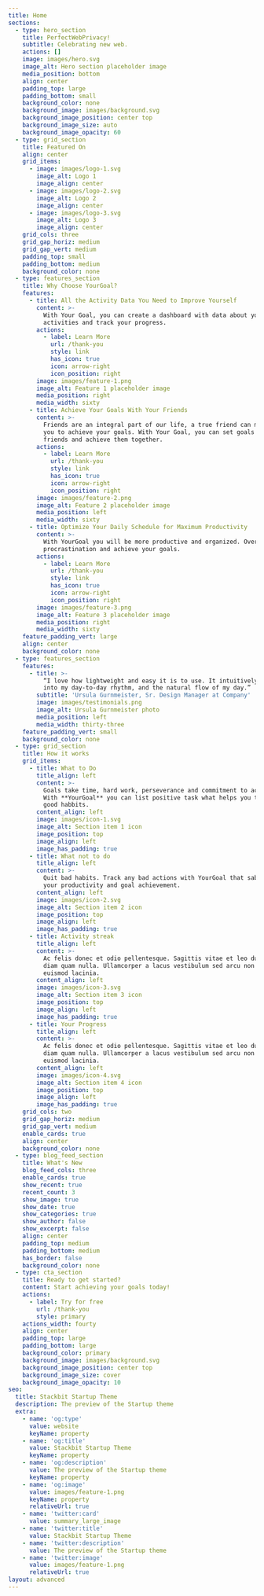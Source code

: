```yaml
---
title: Home
sections:
  - type: hero_section
    title: PerfectWebPrivacy!
    subtitle: Celebrating new web.
    actions: []
    image: images/hero.svg
    image_alt: Hero section placeholder image
    media_position: bottom
    align: center
    padding_top: large
    padding_bottom: small
    background_color: none
    background_image: images/background.svg
    background_image_position: center top
    background_image_size: auto
    background_image_opacity: 60
  - type: grid_section
    title: Featured On
    align: center
    grid_items:
      - image: images/logo-1.svg
        image_alt: Logo 1
        image_align: center
      - image: images/logo-2.svg
        image_alt: Logo 2
        image_align: center
      - image: images/logo-3.svg
        image_alt: Logo 3
        image_align: center
    grid_cols: three
    grid_gap_horiz: medium
    grid_gap_vert: medium
    padding_top: small
    padding_bottom: medium
    background_color: none
  - type: features_section
    title: Why Choose YourGoal?
    features:
      - title: All the Activity Data You Need to Improve Yourself
        content: >-
          With Your Goal, you can create a dashboard with data about your
          activities and track your progress.
        actions:
          - label: Learn More
            url: /thank-you
            style: link
            has_icon: true
            icon: arrow-right
            icon_position: right
        image: images/feature-1.png
        image_alt: Feature 1 placeholder image
        media_position: right
        media_width: sixty
      - title: Achieve Your Goals With Your Friends
        content: >-
          Friends are an integral part of our life, a true friend can motivate
          you to achieve your goals. With Your Goal, you can set goals with your
          friends and achieve them together.
        actions:
          - label: Learn More
            url: /thank-you
            style: link
            has_icon: true
            icon: arrow-right
            icon_position: right
        image: images/feature-2.png
        image_alt: Feature 2 placeholder image
        media_position: left
        media_width: sixty
      - title: Optimize Your Daily Schedule for Maximum Productivity
        content: >-
          With YourGoal you will be more productive and organized. Overcome
          procrastination and achieve your goals.
        actions:
          - label: Learn More
            url: /thank-you
            style: link
            has_icon: true
            icon: arrow-right
            icon_position: right
        image: images/feature-3.png
        image_alt: Feature 3 placeholder image
        media_position: right
        media_width: sixty
    feature_padding_vert: large
    align: center
    background_color: none
  - type: features_section
    features:
      - title: >-
          “I love how lightweight and easy it is to use. It intuitively builds
          into my day-to-day rhythm, and the natural flow of my day.”
        subtitle: 'Ursula Gurnmeister, Sr. Design Manager at Company'
        image: images/testimonials.png
        image_alt: Ursula Gurnmeister photo
        media_position: left
        media_width: thirty-three
    feature_padding_vert: small
    background_color: none
  - type: grid_section
    title: How it works
    grid_items:
      - title: What to Do
        title_align: left
        content: >-
          Goals take time, hard work, perseverance and commitment to achieve it.
          With **YourGoal** you can list positive task what helps you to create
          good habbits.
        content_align: left
        image: images/icon-1.svg
        image_alt: Section item 1 icon
        image_position: top
        image_align: left
        image_has_padding: true
      - title: What not to do
        title_align: left
        content: >-
          Quit bad habits. Track any bad actions with YourGoal that sabotage
          your productivity and goal achievement.
        content_align: left
        image: images/icon-2.svg
        image_alt: Section item 2 icon
        image_position: top
        image_align: left
        image_has_padding: true
      - title: Activity streak
        title_align: left
        content: >-
          Ac felis donec et odio pellentesque. Sagittis vitae et leo duis ut
          diam quam nulla. Ullamcorper a lacus vestibulum sed arcu non odio
          euismod lacinia.
        content_align: left
        image: images/icon-3.svg
        image_alt: Section item 3 icon
        image_position: top
        image_align: left
        image_has_padding: true
      - title: Your Progress
        title_align: left
        content: >-
          Ac felis donec et odio pellentesque. Sagittis vitae et leo duis ut
          diam quam nulla. Ullamcorper a lacus vestibulum sed arcu non odio
          euismod lacinia.
        content_align: left
        image: images/icon-4.svg
        image_alt: Section item 4 icon
        image_position: top
        image_align: left
        image_has_padding: true
    grid_cols: two
    grid_gap_horiz: medium
    grid_gap_vert: medium
    enable_cards: true
    align: center
    background_color: none
  - type: blog_feed_section
    title: What's New
    blog_feed_cols: three
    enable_cards: true
    show_recent: true
    recent_count: 3
    show_image: true
    show_date: true
    show_categories: true
    show_author: false
    show_excerpt: false
    align: center
    padding_top: medium
    padding_bottom: medium
    has_border: false
    background_color: none
  - type: cta_section
    title: Ready to get started?
    content: Start achieving your goals today!
    actions:
      - label: Try for free
        url: /thank-you
        style: primary
    actions_width: fourty
    align: center
    padding_top: large
    padding_bottom: large
    background_color: primary
    background_image: images/background.svg
    background_image_position: center top
    background_image_size: cover
    background_image_opacity: 10
seo:
  title: Stackbit Startup Theme
  description: The preview of the Startup theme
  extra:
    - name: 'og:type'
      value: website
      keyName: property
    - name: 'og:title'
      value: Stackbit Startup Theme
      keyName: property
    - name: 'og:description'
      value: The preview of the Startup theme
      keyName: property
    - name: 'og:image'
      value: images/feature-1.png
      keyName: property
      relativeUrl: true
    - name: 'twitter:card'
      value: summary_large_image
    - name: 'twitter:title'
      value: Stackbit Startup Theme
    - name: 'twitter:description'
      value: The preview of the Startup theme
    - name: 'twitter:image'
      value: images/feature-1.png
      relativeUrl: true
layout: advanced
---
```

